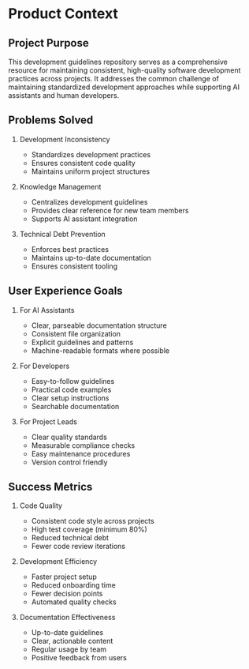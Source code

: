 # Product Context

## Project Purpose
This development guidelines repository serves as a comprehensive resource for maintaining consistent, high-quality software development practices across projects. It addresses the common challenge of maintaining standardized development approaches while supporting AI assistants and human developers.

## Problems Solved
1. Development Inconsistency
   - Standardizes development practices
   - Ensures consistent code quality
   - Maintains uniform project structures

2. Knowledge Management
   - Centralizes development guidelines
   - Provides clear reference for new team members
   - Supports AI assistant integration

3. Technical Debt Prevention
   - Enforces best practices
   - Maintains up-to-date documentation
   - Ensures consistent tooling

## User Experience Goals
1. For AI Assistants
   - Clear, parseable documentation structure
   - Consistent file organization
   - Explicit guidelines and patterns
   - Machine-readable formats where possible

2. For Developers
   - Easy-to-follow guidelines
   - Practical code examples
   - Clear setup instructions
   - Searchable documentation

3. For Project Leads
   - Clear quality standards
   - Measurable compliance checks
   - Easy maintenance procedures
   - Version control friendly

## Success Metrics
1. Code Quality
   - Consistent code style across projects
   - High test coverage (minimum 80%)
   - Reduced technical debt
   - Fewer code review iterations

2. Development Efficiency
   - Faster project setup
   - Reduced onboarding time
   - Fewer decision points
   - Automated quality checks

3. Documentation Effectiveness
   - Up-to-date guidelines
   - Clear, actionable content
   - Regular usage by team
   - Positive feedback from users
